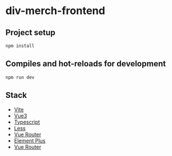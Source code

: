 # div-merch-frontend

## Project setup

```
npm install
```

## Compiles and hot-reloads for development

```
npm run dev
```

## Stack

- [Vite](https://vitejs.dev/)
- [Vue3](https://vuejs.org/)
- [Typescript](https://www.typescriptlang.org/)
- [Less](https://lesscss.org/)
- [Vue Router](https://v3.router.vuejs.org/)
- [Element Plus](https://element-plus.org/)
- [Vue Router](https://router.vuejs.org/)
